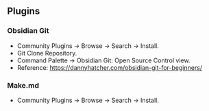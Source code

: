 ## Plugins

### Obsidian Git
-  Community Plugins -> Browse -> Search -> Install.
-  Git Clone Repository.
-  Command Palette -> Obsidian Git: Open Source Control view.
-  Reference: https://dannyhatcher.com/obsidian-git-for-beginners/
### Make.md
-  Community Plugins -> Browse -> Search -> Install.